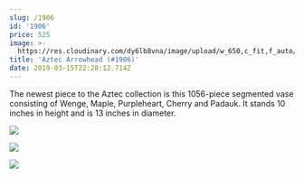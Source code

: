 ```yaml
---
slug: /1906
id: '1906'
price: 525
image: >-
  https://res.cloudinary.com/dy6lb8vna/image/upload/w_650,c_fit,f_auto/v1552688692/GB%20Bowlworks%20Gallery/1906a.jpg
title: 'Aztec Arrowhead (#1906)'
date: 2019-03-15T22:28:12.714Z
---
```

The newest piece to the Aztec collection is this 1056-piece segmented vase consisting of Wenge, Maple, Purpleheart, Cherry and Padauk.  It stands 10 inches in height and is 13 inches in diameter.

![](https://res.cloudinary.com/dy6lb8vna/image/upload/w_350,c_fit,f_auto/v1552688691/GB%20Bowlworks%20Gallery/1906c.jpg)

![](https://res.cloudinary.com/dy6lb8vna/image/upload/w_350,c_fit,f_auto/v1552689197/GB%20Bowlworks%20Gallery/IMG_3909.jpg)

![](https://res.cloudinary.com/dy6lb8vna/image/upload/w_350,c_fit,f_auto/v1552689238/GB%20Bowlworks%20Gallery/IMG_3890.jpg)
